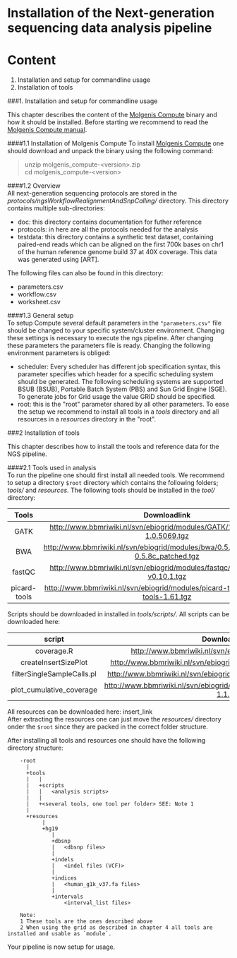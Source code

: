 Installation of the Next-generation sequencing data analysis pipeline  
===================================================
  
Content  
=======
  
1. Installation and setup for commandline usage  
2. Installation of tools  
  
  
###1. Installation and setup for commandline usage  
  
  
This chapter describes the content of the [Molgenis Compute] binary and how it should be installed. Before starting we recommend to read the [Molgenis Compute manual].  
  
  
####1.1 Installation of Molgenis Compute
To install [Molgenis Compute] one should download and unpack the binary using the following command:  
  
>unzip molgenis_compute-\<version\>.zip  
>cd molgenis_compute-\<version\>  
  
####1.2 Overview  
All next-generation sequencing protocols are stored in the *protocols/ngsWorkflowRealignmentAndSnpCalling/* directory. This directory contains multiple sub-directories:
  
* doc: this directory contains documentation for futher reference 
* protocols: in here are all the protocols needed for the analysis
* testdata: this directory contains a synthetic test dataset, containing paired-end reads which can be aligned on the first 700k bases on chr1 of the human reference genome build 37 at 40X coverage. This data was generated using [ART].  
  
The following files can also be found in this directory:  
  
* parameters.csv  
* workflow.csv  
* worksheet.csv  
  
####1.3 General setup  
To setup Compute several default parameters in the `"parameters.csv"` file should be changed to your specific system/cluster environment. Changing these settings is necessary to execute the ngs pipeline. After changing these parameters the parameters file is ready. Changing the following environment parameters is obliged:  
  
* scheduler: Every scheduler has different job specification syntax, this parameter specifies which header for a specific scheduling system should be generated. The following scheduling systems are supported BSUB (BSUB), Portable Batch System (PBS) and Sun Grid Engine (SGE). To generate jobs for Grid usage the value GRID should be specified.  
* root: this is the "root" parameter shared by all other parameters. To ease the setup we recommend to install all tools in a *tools* directory and all resources in a *resources* directory in the "root".
  
  
###2 Installation of tools  
  
  
This chapter describes how to install the tools and reference data for the NGS pipeline.  
  
  
####2.1 Tools used in analysis  
To run the pipeline one should first install all needed tools. We recommend to setup a directory `$root` directory which contains the following folders; *tools/* and *resources*. The following tools should be installed in the *tool/* directory:  
  
| Tools | Downloadlink |  
| :----: | :----: |  
| GATK | http://www.bbmriwiki.nl/svn/ebiogrid/modules/GATK/1.0.5069/GATK-1.0.5069.tgz |  
| BWA | http://www.bbmriwiki.nl/svn/ebiogrid/modules/bwa/0.5.8c_patched/bwa-0.5.8c_patched.tgz |  
| fastQC | http://www.bbmriwiki.nl/svn/ebiogrid/modules/fastqc/v0.10.1/fastqc-v0.10.1.tgz |  
| picard-tools | http://www.bbmriwiki.nl/svn/ebiogrid/modules/picard-tools/1.61/picard-tools-1.61.tgz |  
  
  
Scripts should be downloaded in installed in *tools/scripts/*. All scripts can be downloaded here:  
  
| script | Downloadlink |  
| :----: | :----: |  
| coverage.R | http://www.bbmriwiki.nl/svn/ebiogrid/scripts/coverage.R |  
| createInsertSizePlot | http://www.bbmriwiki.nl/svn/ebiogrid/scripts/createInsertSizePlot.zip |  
| filterSingleSampleCalls.pl | http://www.bbmriwiki.nl/svn/ebiogrid/scripts/filterSingleSampleCalls.pl |  
| plot_cumulative_coverage | http://www.bbmriwiki.nl/svn/ebiogrid/scripts/plot_cumulative_coverage-1.1.R |  
  
  
All resources can be downloaded here: insert_link  
After extracting the resources one can just move the *resources/* directory onder the `$root` since they are packed in the correct folder structure.  
  
  
After installing all tools and resources one should have the following directory structure:  
  
  
        -root  
          |
          +tools
          |   |
          |   +scripts
          |   |   <analysis scripts>
          |   |
          |   +<several tools, one tool per folder> SEE: Note 1
          |  
          +resources
               |
               +hg19
                  |
                  +dbsnp
                  |   <dbsnp files>
                  |
                  +indels
                  |   <indel files (VCF)>
                  |
                  +indices
                  |   <human_g1k_v37.fa files>
                  |
                  +intervals
                      <interval_list files>  
                      
        Note:  
        1 These tools are the ones described above  
        2 When using the grid as described in chapter 4 all tools are installed and usable as `module`.   
  
  
Your pipeline is now setup for usage.  
  
[Molgenis Compute]: http://www.molgenis.org/wiki/ComputeStart (Molgenis Compute)  
[Molgenis Compute Manual]: https://github.com/molgenis/molgenis_apps/blob/testing/modules/compute/doc/UserManual.pdf  
[eBioGrid]: http://www.ebiogrid.nl/  
[clone_build.sh]: https://github.com/molgenis/molgenis_apps/blob/testing/modules/compute4/deployment/clone_build.sh  
[deployment directory]: https://github.com/molgenis/molgenis_apps/tree/testing/modules/compute4/deployment  
[pilot directory]: https://github.com/molgenis/molgenis_apps/tree/testing/modules/compute/pilots/grid  
[BWA]: http://bio-bwa.sourceforge.net/  
[SAM]: http://samtools.sourceforge.net/SAM1.pdf  
[Picard]: http://picard.sourceforge.net/  
[^1]: http://genome.cshlp.org/content/21/6/830.abstract  
[GATK]: http://www.broadinstitute.org/gatk/    